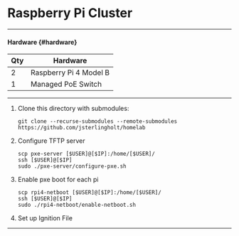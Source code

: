 # Raspberry Pi Cluster

---

#### Hardware {#hardware}

| Qty | Hardware |
| - | ----------- |
| 2 | Raspberry Pi 4 Model B | 
| 1 | Managed PoE Switch |

---

01. Clone this directory with submodules:
    >
        git clone --recurse-submodules --remote-submodules https://github.com/jsterlingholt/homelab

02. Configure TFTP server 
    >
        scp pxe-server [$USER]@[$IP]:/home/[$USER]/
        ssh [$USER]@[$IP]
        sudo ./pxe-server/configure-pxe.sh

03. Enable pxe boot for each pi
    > 
        scp rpi4-netboot [$USER]@[$IP]:/home/[$USER]/
        ssh [$USER]@[$IP]
        sudo ./rpi4-netboot/enable-netboot.sh

03. Set up Ignition File

---